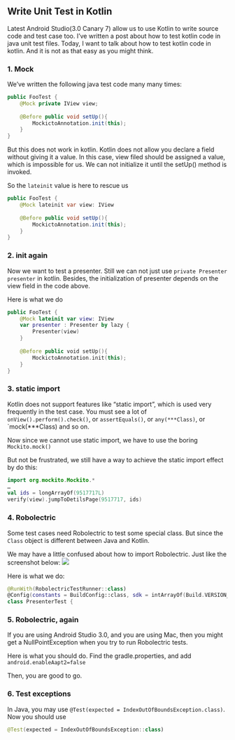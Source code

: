 
## Write Unit Test in Kotlin

Latest Android Studio(3.0 Canary 7) allow us to use Kotlin to write source code and test case too.  I’ve written a post about how to test kotlin code in java unit test files. Today, I want to talk about how to test kotlin code in kotlin. And it is not as that easy as you might think.

### 1. Mock
We’ve written the following java test code many many times:
```java
public FooTest {
    @Mock private IView view;
    
    @Before public void setUp(){
        MockictoAnnotation.init(this);
    }
}
```

But this does not work in kotlin. Kotlin does not allow you declare a field without giving it a value. 
In this case, view filed should be assigned a value, which is impossible for us. We can not initialize it until the setUp() method is invoked. 

So the `lateinit` value is here to rescue us
```java
public FooTest {
    @Mock lateinit var view: IView
    
    @Before public void setUp(){
        MockictoAnnotation.init(this);
    }
}

```

### 2. init again
Now we want to test a presenter. Still we can not just use `private Presenter presenter` in kotlin.  Besides, the initialization of presenter depends on the view field in the code above. 

Here is what we do
```kotlin
public FooTest {
    @Mock lateinit var view: IView
    var presenter : Presenter by lazy {
        Presenter(view)
    }
    
    @Before public void setUp(){
        MockictoAnnotation.init(this);
    }
}
```

### 3. static import
Kotlin does not support features like “static import”, which is used very frequently in the test case. You must see a lot of `onView().perform().check()`, or `assertEquals()`, or `any(***Class)`, or `mock(***Class) and so on.  

Now since we cannot use static import, we have to use the boring `Mockito.mock()`

But not be frustrated, we still have a way to achieve the static import effect by do this:
```kotlin
import org.mockito.Mockito.*
…
val ids = longArrayOf(9517717L)
verify(view).jumpToDetilsPage(9517717, ids)
```

### 4. Robolectric
Some test cases need Robolectric to test some special class. But since the `Class` object is different between Java and Kotlin. 

We may have a little confused about how to import Robolectric. Just like the screenshot below:
![](./_image/2017-07-19-21-26-51.jpg)



Here is what we do:
```kotlin
@RunWith(RobolectricTestRunner::class)
@Config(constants = BuildConfig::class, sdk = intArrayOf(Build.VERSION_CODES.LOLLIPOP))
class PresenterTest {
```
### 5. Robolectric, again
If you are using Android Studio 3.0, and you are using Mac, then you might get a NullPointException when you try to run Robolectric tests.

Here is what you should do. Find the gradle.properties, and add 
`android.enableAapt2=false`

Then, you are good to go. 

### 6. Test exceptions
In Java, you may use `@Test(expected = IndexOutOfBoundsException.class)`. Now you should use 

```kotlin
@Test(expected = IndexOutOfBoundsException::class)
```